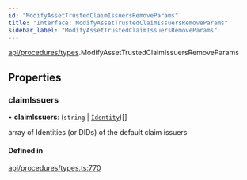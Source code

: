 ```yaml
---
id: "ModifyAssetTrustedClaimIssuersRemoveParams"
title: "Interface: ModifyAssetTrustedClaimIssuersRemoveParams"
sidebar_label: "ModifyAssetTrustedClaimIssuersRemoveParams"
---
```


[api/procedures/types](../../../../../modules/API/Procedures/Types/Types.md).ModifyAssetTrustedClaimIssuersRemoveParams

## Properties

### claimIssuers

• **claimIssuers**: (`string` \| [`Identity`](../../../../../classes/API/Entities/Identity/Identity.md))[]

array of Identities (or DIDs) of the default claim issuers

#### Defined in

[api/procedures/types.ts:770](https://github.com/PolymeshAssociation/polymesh-sdk/blob/adcc38781/src/api/procedures/types.ts#L770)
